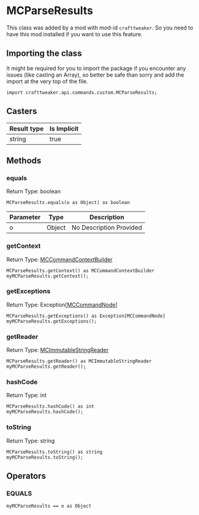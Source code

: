 # MCParseResults

This class was added by a mod with mod-id `crafttweaker`. So you need to have this mod installed if you want to use this feature.

## Importing the class

It might be required for you to import the package if you encounter any issues (like casting an Array), so better be safe than sorry and add the import at the very top of the file.
```zenscript
import crafttweaker.api.commands.custom.MCParseResults;
```


## Casters

| Result type | Is Implicit |
|-------------|-------------|
| string | true |

## Methods

### equals

Return Type: boolean

```zenscript
MCParseResults.equals(o as Object) as boolean
```
| Parameter | Type | Description |
|-----------|------|-------------|
| o | Object | No Description Provided |
### getContext

Return Type: [MCCommandContextBuilder](/vanilla/api/commands/custom/MCCommandContextBuilder)

```zenscript
MCParseResults.getContext() as MCCommandContextBuilder
myMCParseResults.getContext();
```
### getExceptions

Return Type: Exception[[MCCommandNode](/vanilla/api/commands/custom/MCCommandNode)]

```zenscript
MCParseResults.getExceptions() as Exception[MCCommandNode]
myMCParseResults.getExceptions();
```
### getReader

Return Type: [MCImmutableStringReader](/vanilla/api/commands/custom/MCImmutableStringReader)

```zenscript
MCParseResults.getReader() as MCImmutableStringReader
myMCParseResults.getReader();
```
### hashCode

Return Type: int

```zenscript
MCParseResults.hashCode() as int
myMCParseResults.hashCode();
```
### toString

Return Type: string

```zenscript
MCParseResults.toString() as string
myMCParseResults.toString();
```

## Operators

### EQUALS

```zenscript
myMCParseResults == o as Object
```



